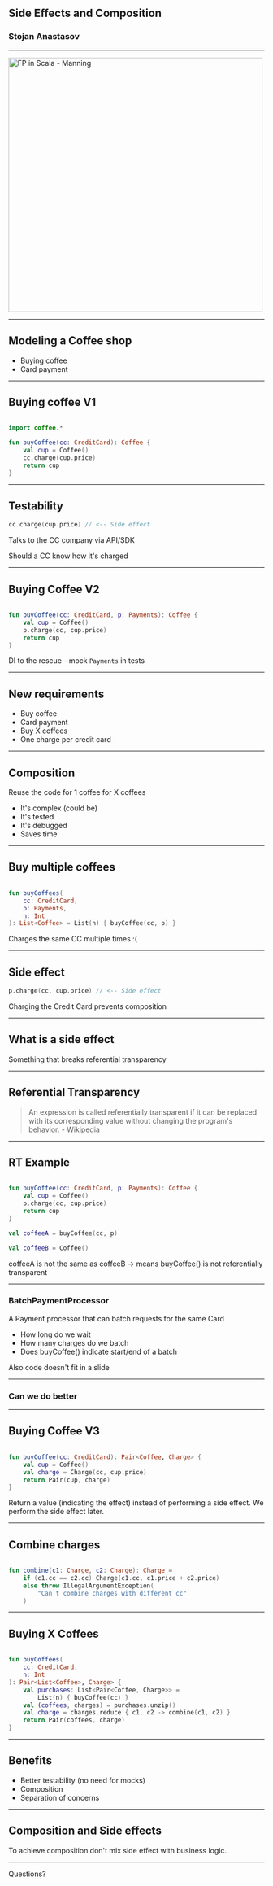 ## Side Effects and Composition

### Stojan Anastasov

---

<img src="https://images.manning.com/720/960/resize/book/2/a2ed920-d6ed-48fb-8f18-b051b7a09a2a/bjarnason.png" alt="FP in Scala - Manning" width="500px"/>

---

## Modeling a Coffee shop

- Buying coffee
- Card payment

---

## Buying coffee V1

```kotlin

import coffee.*

fun buyCoffee(cc: CreditCard): Coffee {
    val cup = Coffee()
    cc.charge(cup.price)
    return cup
}
```

---

## Testability

```kotlin
cc.charge(cup.price) // <-- Side effect
```

Talks to the CC company via API/SDK <!-- .element: class="fragment" data-fragment-index="1" -->

Should a CC know how it's charged <!-- .element: class="fragment" data-fragment-index="2" -->

---

## Buying Coffee V2

```kotlin

fun buyCoffee(cc: CreditCard, p: Payments): Coffee {
    val cup = Coffee()
    p.charge(cc, cup.price)
    return cup
}
```

DI to the rescue - mock `Payments` in tests

---

## New requirements

- Buy coffee <!-- .element: class="fragment fade-in-then-semi-out" data-fragment-index="0" -->
- Card payment <!-- .element: class="fragment fade-in-then-semi-out" data-fragment-index="0" -->
- Buy X coffees <!-- .element: class="fragment" data-fragment-index="1" -->
- One charge per credit card <!-- .element: class="fragment" data-fragment-index="2" -->

---

## Composition

Reuse the code for 1 coffee for X coffees

- It's complex (could be) <!-- .element: class="fragment" data-fragment-index="1" -->
- It's tested <!-- .element: class="fragment" data-fragment-index="2" -->
- It's debugged <!-- .element: class="fragment" data-fragment-index="3" -->
- Saves time <!-- .element: class="fragment" data-fragment-index="4" -->

---

## Buy multiple coffees

```kotlin

fun buyCoffees(
    cc: CreditCard,
    p: Payments,
    n: Int
): List<Coffee> = List(n) { buyCoffee(cc, p) }
```

Charges the same CC multiple times :( <!-- .element: class="fragment" data-fragment-index="1" -->

---

## Side effect

```kotlin
p.charge(cc, cup.price) // <-- Side effect
```

Charging the Credit Card prevents composition

---

## What is a side effect

Something that breaks referential transparency <!-- .element: class="fragment" data-fragment-index="1" -->

---

## Referential Transparency

> An expression is called referentially transparent if it can be replaced with its corresponding value without changing the program's behavior. - Wikipedia

---

## RT Example

```kotlin

fun buyCoffee(cc: CreditCard, p: Payments): Coffee {
    val cup = Coffee()
    p.charge(cc, cup.price)
    return cup
}
```

```kotlin
val coffeeA = buyCoffee(cc, p)

val coffeeB = Coffee()
```

coffeeA is not the same as coffeeB -> means buyCoffee() is not referentially transparent <!-- .element: class="fragment" data-fragment-index="1" -->

---

### BatchPaymentProcessor

A Payment processor that can batch requests for the same Card

- How long do we wait <!-- .element: class="fragment" data-fragment-index="1" -->
- How many charges do we batch <!-- .element: class="fragment" data-fragment-index="1" -->
- Does buyCoffee() indicate start/end of a batch<!-- .element: class="fragment" data-fragment-index="1" -->

Also code doesn't fit in a slide <!-- .element: class="fragment" data-fragment-index="2" -->

---

### Can we do better

---

## Buying Coffee V3

```kotlin

fun buyCoffee(cc: CreditCard): Pair<Coffee, Charge> {
    val cup = Coffee()
    val charge = Charge(cc, cup.price)
    return Pair(cup, charge)
}
```

Return a value (indicating the effect) instead of performing a side effect. We perform the side effect later.

---

## Combine charges

```kotlin

fun combine(c1: Charge, c2: Charge): Charge =
    if (c1.cc == c2.cc) Charge(c1.cc, c1.price + c2.price)
    else throw IllegalArgumentException(
        "Can't combine charges with different cc"
    )
```

---

## Buying X Coffees

```kotlin

fun buyCoffees(
    cc: CreditCard,
    n: Int
): Pair<List<Coffee>, Charge> {
    val purchases: List<Pair<Coffee, Charge>> =
        List(n) { buyCoffee(cc) }
    val (coffees, charges) = purchases.unzip()
    val charge = charges.reduce { c1, c2 -> combine(c1, c2) }
    return Pair(coffees, charge)
}
```

---

## Benefits

- Better testability (no need for mocks) <!-- .element: class="fragment" data-fragment-index="1" -->
- Composition <!-- .element: class="fragment" data-fragment-index="2" -->
- Separation of concerns <!-- .element: class="fragment" data-fragment-index="3" -->

---

## Composition and Side effects

To achieve composition don't mix side effect with business logic.

---

Questions?
